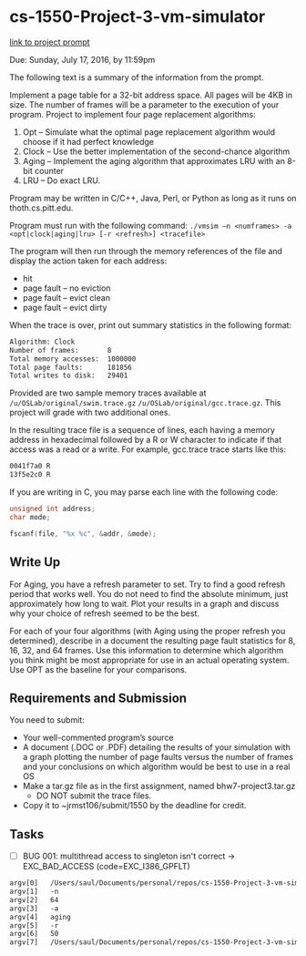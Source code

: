 # cs-1550-Project-3-vm-simulator

[link to project prompt](https://people.cs.pitt.edu/~jmisurda/teaching/cs1550/2167/cs1550-2167-project3.htm)

Due: Sunday, July 17, 2016, by 11:59pm

The following text is a summary of the information from the prompt.

Implement a page table for a 32-bit address space. All pages will be 4KB in size. The number of frames will be a parameter to the execution of your program. Project to implement four page replacement algorithms:

  1. Opt – Simulate what the optimal page replacement algorithm would choose if it had perfect knowledge
  2. Clock – Use the better implementation of the second-chance algorithm
  3. Aging – Implement the aging algorithm that approximates LRU with an 8-bit counter
  4. LRU – Do exact LRU.

Program may be written in C/C++, Java, Perl, or Python as long as it runs on thoth.cs.pitt.edu.

Program must run with the following command:
`./vmsim –n <numframes> -a <opt|clock|aging|lru> [-r <refresh>] <tracefile>`

The program will then run through the memory references of the file and display the action taken for each address:

* hit
* page fault – no eviction
* page fault – evict clean
* page fault – evict dirty

When the trace is over, print out summary statistics in the following format:

```txt
Algorithm: Clock
Number of frames:       8
Total memory accesses:  1000000
Total page faults:      181856
Total writes to disk:   29401
```

Provided are two sample memory traces available at `/u/OSLab/original/swim.trace.gz` `/u/OSLab/original/gcc.trace.gz`. This project will grade with two additional ones.

In the resulting trace file is a sequence of lines, each having a memory address in hexadecimal followed by a R or W character to indicate if that access was a read or a write. For example, gcc.trace trace starts like this:

  ```txt
  0041f7a0 R
  13f5e2c0 R
  ```

If you are writing in C, you may parse each line with the following code:

```C
unsigned int address;
char mode;

fscanf(file, "%x %c", &addr, &mode);
```

## Write Up

For Aging, you have a refresh parameter to set. Try to find a good refresh period that works well. You do not need to find the absolute minimum, just approximately how long to wait. Plot your results in a graph and discuss why your choice of refresh seemed to be the best.

For each of your four algorithms (with Aging using the proper refresh you determined), describe in a document the resulting page fault statistics for 8, 16, 32, and 64 frames. Use this information to determine which algorithm you think might be most appropriate for use in an actual operating system. Use OPT as the baseline for your comparisons.

## Requirements and Submission

You need to submit:

* Your well-commented program’s source
* A document (.DOC or .PDF) detailing the results of your simulation with a graph plotting the number of page faults versus the number of frames and your conclusions on which algorithm would be best to use in a real OS
* Make a tar.gz file as in the first assignment, named bhw7-project3.tar.gz
  * DO NOT submit the trace files.
* Copy it to ~jrmst106/submit/1550 by the deadline for credit.

## Tasks

* [ ] BUG 001: multithread access to singleton isn't correct -> EXC_BAD_ACCESS (code=EXC_I386_GPFLT)

```txt
argv[0]   /Users/saul/Documents/personal/repos/cs-1550-Project-3-vm-simulator/_build/vmsim
argv[1]   -n
argv[2]   64
argv[3]   -a
argv[4]   aging
argv[5]   -r
argv[6]   50
argv[7]   /Users/saul/Documents/personal/repos/cs-1550-Project-3-vm-simulator/downloads/gcc.trace
```
